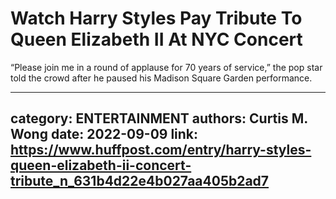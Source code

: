 # Watch Harry Styles Pay Tribute To Queen Elizabeth II At NYC Concert

“Please join me in a round of applause for 70 years of service,” the pop star told the crowd after he paused his Madison Square Garden performance.

---
category: ENTERTAINMENT
authors: Curtis M. Wong
date: 2022-09-09
link: https://www.huffpost.com/entry/harry-styles-queen-elizabeth-ii-concert-tribute_n_631b4d22e4b027aa405b2ad7
---
